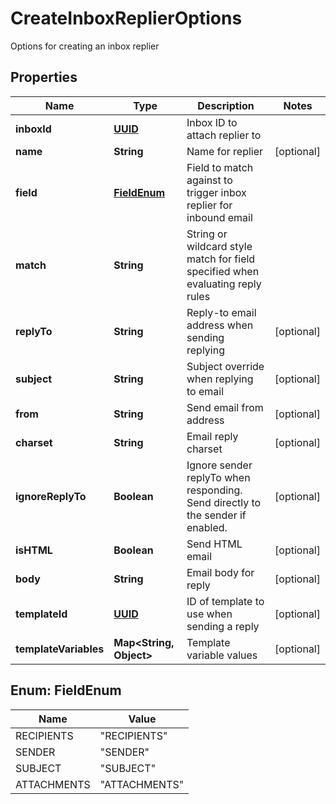 

# CreateInboxReplierOptions

Options for creating an inbox replier
## Properties

Name | Type | Description | Notes
------------ | ------------- | ------------- | -------------
**inboxId** | [**UUID**](UUID) | Inbox ID to attach replier to | 
**name** | **String** | Name for replier |  [optional]
**field** | [**FieldEnum**](#FieldEnum) | Field to match against to trigger inbox replier for inbound email | 
**match** | **String** | String or wildcard style match for field specified when evaluating reply rules | 
**replyTo** | **String** | Reply-to email address when sending replying |  [optional]
**subject** | **String** | Subject override when replying to email |  [optional]
**from** | **String** | Send email from address |  [optional]
**charset** | **String** | Email reply charset |  [optional]
**ignoreReplyTo** | **Boolean** | Ignore sender replyTo when responding. Send directly to the sender if enabled. |  [optional]
**isHTML** | **Boolean** | Send HTML email |  [optional]
**body** | **String** | Email body for reply |  [optional]
**templateId** | [**UUID**](UUID) | ID of template to use when sending a reply |  [optional]
**templateVariables** | **Map&lt;String, Object&gt;** | Template variable values |  [optional]



## Enum: FieldEnum

Name | Value
---- | -----
RECIPIENTS | &quot;RECIPIENTS&quot;
SENDER | &quot;SENDER&quot;
SUBJECT | &quot;SUBJECT&quot;
ATTACHMENTS | &quot;ATTACHMENTS&quot;



